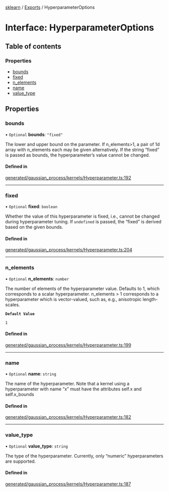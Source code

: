 [sklearn](../readme.md) / [Exports](../modules.md) / HyperparameterOptions

# Interface: HyperparameterOptions

## Table of contents

### Properties

- [bounds](HyperparameterOptions.md#bounds)
- [fixed](HyperparameterOptions.md#fixed)
- [n\_elements](HyperparameterOptions.md#n_elements)
- [name](HyperparameterOptions.md#name)
- [value\_type](HyperparameterOptions.md#value_type)

## Properties

### bounds

• `Optional` **bounds**: ``"fixed"``

The lower and upper bound on the parameter. If n\_elements>1, a pair of 1d array with n\_elements each may be given alternatively. If the string “fixed” is passed as bounds, the hyperparameter’s value cannot be changed.

#### Defined in

[generated/gaussian_process/kernels/Hyperparameter.ts:192](https://github.com/transitive-bullshit/scikit-learn-ts/blob/367336a/packages/sklearn/src/generated/gaussian_process/kernels/Hyperparameter.ts#L192)

___

### fixed

• `Optional` **fixed**: `boolean`

Whether the value of this hyperparameter is fixed, i.e., cannot be changed during hyperparameter tuning. If `undefined` is passed, the “fixed” is derived based on the given bounds.

#### Defined in

[generated/gaussian_process/kernels/Hyperparameter.ts:204](https://github.com/transitive-bullshit/scikit-learn-ts/blob/367336a/packages/sklearn/src/generated/gaussian_process/kernels/Hyperparameter.ts#L204)

___

### n\_elements

• `Optional` **n\_elements**: `number`

The number of elements of the hyperparameter value. Defaults to 1, which corresponds to a scalar hyperparameter. n\_elements > 1 corresponds to a hyperparameter which is vector-valued, such as, e.g., anisotropic length-scales.

**`Default Value`**

`1`

#### Defined in

[generated/gaussian_process/kernels/Hyperparameter.ts:199](https://github.com/transitive-bullshit/scikit-learn-ts/blob/367336a/packages/sklearn/src/generated/gaussian_process/kernels/Hyperparameter.ts#L199)

___

### name

• `Optional` **name**: `string`

The name of the hyperparameter. Note that a kernel using a hyperparameter with name “x” must have the attributes self.x and self.x\_bounds

#### Defined in

[generated/gaussian_process/kernels/Hyperparameter.ts:182](https://github.com/transitive-bullshit/scikit-learn-ts/blob/367336a/packages/sklearn/src/generated/gaussian_process/kernels/Hyperparameter.ts#L182)

___

### value\_type

• `Optional` **value\_type**: `string`

The type of the hyperparameter. Currently, only “numeric” hyperparameters are supported.

#### Defined in

[generated/gaussian_process/kernels/Hyperparameter.ts:187](https://github.com/transitive-bullshit/scikit-learn-ts/blob/367336a/packages/sklearn/src/generated/gaussian_process/kernels/Hyperparameter.ts#L187)
